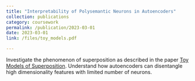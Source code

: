 ```yaml
---
title: "Interpretability of Polysemantic Neurons in Autoencoders"
collection: publications
category: coursework
permalink: /publication/2023-03-01
date: 2023-03-01
link: /files/toy_models.pdf

---
```


Investigate the phenomenon of superposition as described in the paper [Toy Models of Superposition](https://arxiv.org/abs/2209.10652). Understand how autoencoders can disentangle high dimensionality features with limited number of neurons.